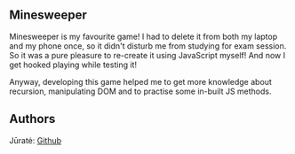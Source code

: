 
<br>

##  Minesweeper

Minesweeper is my favourite game! I had to delete it from both my laptop and my phone once, so it didn't disturb me from studying for exam session.  
So it was a pure pleasure to re-create it using JavaScript myself! And now I get hooked playing while testing it! 


Anyway, developing this game helped me to get more knowledge about recursion, manipulating DOM and to practise some in-built JS methods.


##  Authors

Jūratė: [Github](https://github.com/sjurate)

